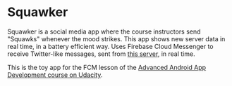 # Squawker
Squawker is a social media app where the course instructors send "Squawks" whenever the mood strikes. This app shows new server data in real time, in a battery efficient way. Uses Firebase Cloud Messenger to receive Twitter-like messages, sent from [this server](https://squawkerfcmserver.udacity.com/), in real time. 

This is the toy app for the FCM lesson of the [Advanced Android App Development course on Udacity](https://www.udacity.com/course/advanced-android-app-development--ud855).